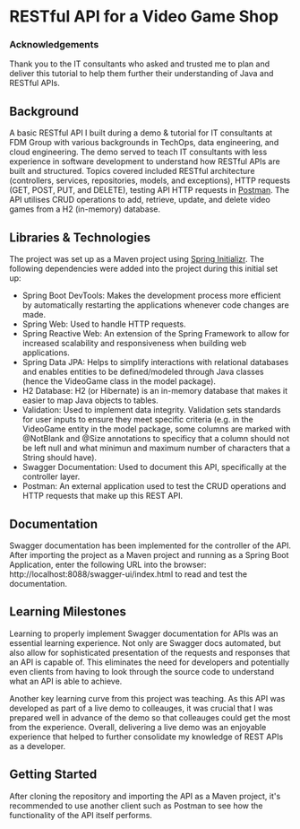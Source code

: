 # RESTful API for a Video Game Shop
### Acknowledgements 
Thank you to the IT consultants who asked and trusted me to plan and deliver this tutorial to help them further their understanding of Java and RESTful APIs.
## Background
A basic RESTful API I built during a demo & tutorial for IT consultants at FDM Group with various backgrounds in TechOps, data engineering, and cloud engineering. The demo served to teach IT consultants with less experience in software development to understand how RESTful APIs are built and structured. Topics covered included RESTful architecture (controllers, services, repositories, models, and exceptions), HTTP requests (GET, POST, PUT, and DELETE), testing API HTTP requests in [Postman](https://www.postman.com/downloads/). The API utilises CRUD operations to add, retrieve, update, and delete video games from a H2 (in-memory) database.
## Libraries & Technologies
The project was set up as a Maven project using [Spring Initializr](https://start.spring.io/). The following dependencies were added into the project during this initial set up:
- Spring Boot DevTools: Makes the development process more efficient by automatically restarting the applications whenever code changes are made.
- Spring Web: Used to handle HTTP requests.
- Spring Reactive Web: An extension of the Spring Framework to allow for increased scalability and responsiveness when building web applications.
- Spring Data JPA: Helps to simplify interactions with relational databases and enables entities to be defined/modeled through Java classes (hence the VideoGame class in the model package).
- H2 Database: H2 (or Hibernate) is an in-memory database that makes it easier to map Java objects to tables.
- Validation: Used to implement data integrity. Validation sets standards for user inputs to ensure they meet specific criteria (e.g. in the VideoGame entity in the model package, some columns are marked with @NotBlank and @Size annotations to specificy that a column should not be left null and what minimun and maximum number of characters that a String should have).
- Swagger Documentation: Used to document this API, specifically at the controller layer.
- Postman: An external application used to test the CRUD operations and HTTP requests that make up this REST API.
## Documentation
Swagger documentation has been implemented for the controller of the API. After importing the project as a Maven project and running as a Spring Boot Application, enter the following URL into the browser: http://localhost:8088/swagger-ui/index.html to read and test the documentation.
## Learning Milestones
Learning to properly implement Swagger documentation for APIs was an essential learning experience. Not only are Swagger docs automated, but also allow for sophisticated presentation of the requests and responses that an API is capable of. This eliminates the need for developers and potentially even clients from having to look through the source code to understand what an API is able to achieve. 

Another key learning curve from this project was teaching. As this API was developed as part of a live demo to colleauges, it was crucial that I was prepared well in advance of the demo so that colleauges could get the most from the experience. Overall, delivering a live demo was an enjoyable experience that helped to further consolidate my knowledge of REST APIs as a developer. 
## Getting Started
After cloning the repository and importing the API as a Maven project, it's recommended to use another client such as Postman to see how the functionality of the API itself performs. 
